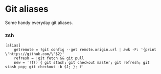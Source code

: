 # Git aliases 

Some handy everyday git aliases.


### zsh
```
[alias]
	getremote = !git config --get remote.origin.url | awk -F: '{print \"https://github.com/\"$2}'
	refresh = !git fetch && git pull
	new = '!f() { git stash; git checkout master; git refresh; git stash pop; git checkout -b $1; }; f'
```